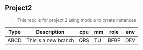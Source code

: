 ##  Project2
> This repo is for project 2 using module to create instances

Type  | Description | cpu | mm | role |env
---- | -------------| ----| ---| -----| --
ABCD  | This is a new branch  | QRS | TU | BFBF |DEV